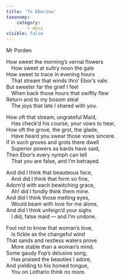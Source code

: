 ```yaml
---
title: 'To Eborina'
taxonomy:
    category:
        - docs
visible: false
---
```


<div class="author">Mr Porden</div>

How sweet the morning’s vernal flowers  
&emsp;How sweet at sultry noon the gale  
How sweet to trace in evening hours  
&emsp;That stream that winds thro’ Ebor’s vale.  
But sweeter far the grief I feel  
&emsp;When back those hours that swiftly flew  
Return and to my bosom steal  
&emsp;The joys that late I shared with you.

How oft that stream, ungrateful Maid,  
&emsp;Has check’d his course, your vows to hear,  
How oft the grove, the grot, the glade,  
&emsp;Have heard you swear those vows sincere.  
If in such groves and grots there dwell  
&emsp;Superior powers as bards have said,  
Then Ebor’s every nymph can tell  
&emsp;That you are false, and I’m betrayed.

And did I think that beauteous face,  
&emsp;And did I think that form so fine,  
Adorn’d with each bewitching grace,  
&emsp;Ah! did I fondly think them mine.  
And did I think those melting eyes,  
&emsp;Would beam with love for me alone,  
And did I think unfeign’d your sighs  
&emsp;I did, false maid — and I’m undone.

Fool not to know that woman’s love,  
&emsp;Is fickle as the changeful wind  
That sands and restless waters prove  
&emsp;More stable than a woman’s mind.  
Some gaudy Fop’s delusive song,  
&emsp;Has praised the <span data-tippy="charms I praised before" class="green">beauties I adore</span>,  
And yielding to his honied tongue,  
&emsp;You on Lothario think no more.